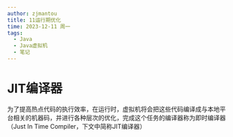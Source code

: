```yaml
---
author: zjmantou
title: 11运行期优化
time: 2023-12-11 周一
tags:
  - Java
  - Java虚拟机
  - 笔记
---
```

# JIT编译器
为了提高热点代码的执行效率，在运行时，虚拟机将会把这些代码编译成与本地平台相关的机器码，并进行各种层次的优化，完成这个任务的编译器称为即时编译器（Just In Time Compiler，下文中简称JIT编译器）